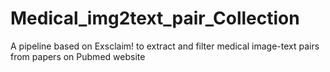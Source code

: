# Medical_img2text_pair_Collection
A pipeline based on Exsclaim! to extract and filter medical image-text pairs from papers on Pubmed website
